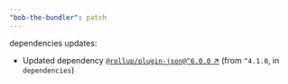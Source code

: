 ```yaml
---
"bob-the-bundler": patch
---
```

dependencies updates:
  - Updated dependency [`@rollup/plugin-json@^6.0.0` ↗︎](https://www.npmjs.com/package/@rollup/plugin-json/v/6.0.0) (from `^4.1.0`, in `dependencies`)
